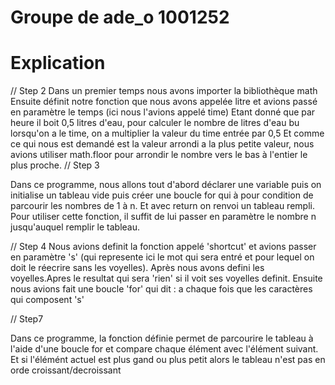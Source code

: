 # Groupe de ade_o 1001252
# Explication

// Step 2
Dans un premier temps nous avons importer la bibliothèque math
Ensuite définit notre fonction que nous avons appelée litre et avions passé en paramètre le temps (ici nous l'avions appelé time)
Etant donné que par heure il boit 0,5 litres d'eau, pour calculer le nombre de litres d'eau bu lorsqu'on a le time, on a multiplier la valeur du time entrée par 0,5
Et comme ce qui nous est demandé est la valeur arrondi a la plus petite valeur, nous avions utiliser math.floor pour arrondir le nombre vers le bas à l'entier le plus proche.
// Step 3

Dans ce programme, nous allons tout d'abord déclarer une variable puis on initialise un tableau vide puis créer une boucle for qui à pour condition de parcourir les nombres de 1 à n. Et avec return on renvoi un tableau rempli. Pour utiliser cette fonction, il suffit de lui passer en paramètre le nombre n jusqu'auquel remplir le tableau.


// Step 4
Nous avions definit la fonction appelé 'shortcut' et avions passer en paramètre 's' (qui represente ici le mot qui sera entré et pour lequel on doit le réecrire sans les voyelles). Après nous avons defini les voyelles.Apres le resultat qui sera  'rien' si il voit ses voyelles definit. Ensuite nous avions fait une boucle 'for' qui dit : a chaque fois que les caractères qui composent 's' 

// Step7 

Dans ce programme, la fonction définie permet de parcourire le tableau à l'aide d'une boucle for et compare  chaque élément avec l'élément suivant. Et si  l'élémént actuel est plus gand ou plus petit alors le tableau n'est pas en orde croissant/decroissant